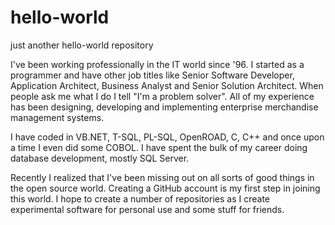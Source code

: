 # hello-world
just another hello-world repository

I've been working professionally in the IT world since '96.  I started as a programmer and have other job titles like Senior Software Developer, Application Architect, Business Analyst and Senior Solution Architect.  When people ask me what I do I tell "I'm a problem solver".  All of my experience has been designing, developing and implementing enterprise merchandise management systems.

I have coded in VB.NET, T-SQL, PL-SQL, OpenROAD, C, C++ and once upon a time I even did some COBOL.  I have spent the bulk of my career doing database development, mostly SQL Server.

Recently I realized that I've been missing out on all sorts of good things in the open source world.  Creating a GitHub account is my first step in joining this world.  I hope to create a number of repositories as I create experimental software for personal use and some stuff for friends.
